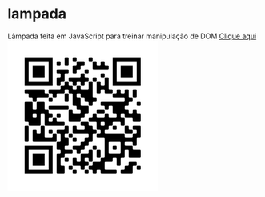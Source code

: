# lampada
Lâmpada feita em JavaScript para treinar manipulação de DOM
<a href="https://hugocamposarimathea.github.io/lampada/">Clique aqui</a>
<img src="image/frame.png">